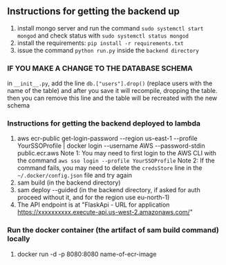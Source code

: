 ## Instructions for getting the backend up
1) install mongo server and run the command `sudo systemctl start mongod` and check status with `sudo systemctl status mongod`
2) install the requirements: `pip install -r requirements.txt`
3) issue the command `python run.py` inside the `backend directory`

### IF YOU MAKE A CHANGE TO THE DATABASE SCHEMA
in `__init__.py`, add the line `db.["users"].drop()` (replace users with the name of the table) and after you save it will recompile, dropping the table. then  you can remove this line and the table will be recreated with the new schema

### Instructions for getting the backend deployed to lambda
1) aws ecr-public get-login-password --region us-east-1 --profile YourSSOProfile | docker login --username AWS --password-stdin public.ecr.aws
Note 1: You may need to first login to the AWS CLI with the command `aws sso login --profile YourSSOProfile`
Note 2: If the command fails, you may need to delete the `credsStore` line in the `~/.docker/config.json` file and try again
2) sam build (in the backend directory)
3) sam deploy --guided (in the backend directory, if asked for auth proceed without it, and for the region use eu-north-1)
4) The API endpoint is at "FlaskApi - URL for application            https://xxxxxxxxxx.execute-api.us-west-2.amazonaws.com/"

### Run the docker container (the artifact of sam build command) locally
1) docker run -d -p 8080:8080 name-of-ecr-image